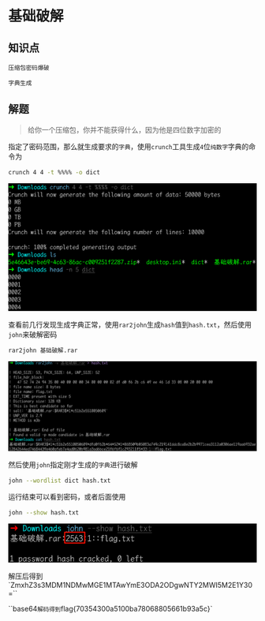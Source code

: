 # 基础破解

## 知识点

`压缩包密码爆破`

`字典生成`

## 解题

> 给你一个压缩包，你并不能获得什么，因为他是四位数字加密的

指定了密码范围，那么就生成要求的`字典`，使用`crunch`工具生成`4`位`纯数字`字典的命令为

```bash
crunch 4 4 -t %%%% -o dict
```

![](./img/基础破解-1.png)

查看前几行发现生成字典正常，使用`rar2john`生成`hash`值到`hash.txt`，然后使用`john`来破解密码

```bash
rar2john 基础破解.rar
```

![](./img/基础破解-2.png)

然后使用`john`指定刚才生成的`字典`进行破解

```bash
john --wordlist dict hash.txt
```

运行结束可以看到密码，或者后面使用

```bash
john --show hash.txt
```

![](./img/基础破解-3.png)

解压后得到`ZmxhZ3s3MDM1NDMwMGE1MTAwYmE3ODA2ODgwNTY2MWI5M2E1Y30=``

``base64`解码得到`flag{70354300a5100ba78068805661b93a5c}`